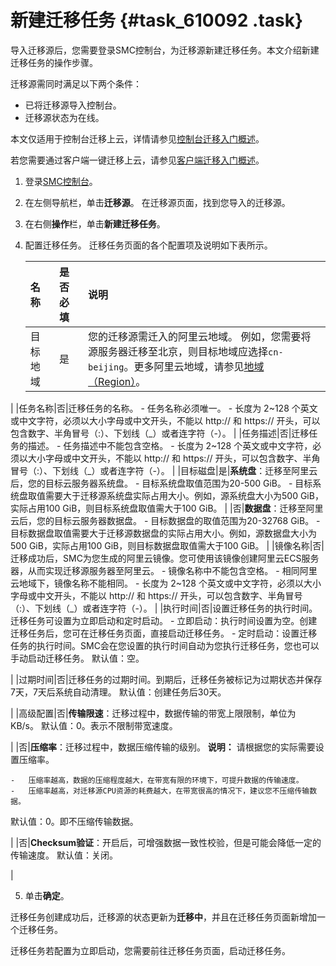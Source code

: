 # 新建迁移任务 {#task_610092 .task}

导入迁移源后，您需要登录SMC控制台，为迁移源新建迁移任务。本文介绍新建迁移任务的操作步骤。

迁移源需同时满足以下两个条件：

-   已将迁移源导入控制台。
-   迁移源状态为在线。

本文仅适用于控制台迁移上云，详情请参见[控制台迁移入门概述](../../../../cn.zh-CN/快速入门/控制台迁移/入门概述.md#)。

若您需要通过客户端一键迁移上云，请参见[客户端迁移入门概述](../../../../cn.zh-CN/快速入门/客户端迁移/入门概述.md#)。

1.  登录[SMC控制台](https://smc.console.aliyun.com/)。
2.  在左侧导航栏，单击**迁移源**。 在迁移源页面，找到您导入的迁移源。
3.  在右侧**操作**栏，单击**新建迁移任务**。
4.  配置迁移任务。 迁移任务页面的各个配置项及说明如下表所示。

    |名称|是否必填|说明|
    |:-|:---|:-|
    |目标地域|是|您的迁移源需迁入的阿里云地域。 例如，您需要将源服务器迁移至北京，则目标地域应选择`cn-beijing`。更多阿里云地域，请参见[地域（Region）](../../../../cn.zh-CN/通用参考/地域和可用区.md#section_ug5_k5k_xdb)。

 |
    |任务名称|否|迁移任务的名称。     -   任务名称必须唯一。
    -   长度为 2~128 个英文或中文字符，必须以大小字母或中文开头，不能以 http:// 和 https:// 开头，可以包含数字、半角冒号（:）、下划线（\_）或者连字符（-）。
 |
    |任务描述|否|迁移任务的描述。     -   任务描述中不能包含空格。
    -   长度为 2~128 个英文或中文字符，必须以大小字母或中文开头，不能以 http:// 和 https:// 开头，可以包含数字、半角冒号（:）、下划线（\_）或者连字符（-）。
 |
    |目标磁盘|是|**系统盘**：迁移至阿里云后，您的目标云服务器系统盘。     -   目标系统盘取值范围为20-500 GiB。
    -   目标系统盘取值需要大于迁移源系统盘实际占用大小。例如，源系统盘大小为500 GiB，实际占用100 GiB，则目标系统盘取值需大于100 GiB。
 |
    |否|**数据盘**：迁移至阿里云后，您的目标云服务器数据盘。     -   目标数据盘的取值范围为20-32768 GiB。
    -   目标数据盘取值需要大于迁移源数据盘的实际占用大小。例如，源数据盘大小为500 GiB，实际占用100 GiB，则目标数据盘取值需大于100 GiB。
 |
    |镜像名称|否|迁移成功后，SMC为您生成的阿里云镜像。您可使用该镜像创建阿里云ECS服务器，从而实现迁移源服务器至阿里云。     -   镜像名称中不能包含空格。
    -   相同阿里云地域下，镜像名称不能相同。
    -   长度为 2~128 个英文或中文字符，必须以大小字母或中文开头，不能以 http:// 和 https:// 开头，可以包含数字、半角冒号（:）、下划线（\_）或者连字符（-）。
 |
    |执行时间|否|设置迁移任务的执行时间。迁移任务可设置为立即启动和定时启动。     -   立即启动：执行时间设置为空。创建迁移任务后，您可在迁移任务页面，直接启动迁移任务。
    -   定时启动：设置迁移任务的执行时间。SMC会在您设置的执行时间自动为您执行迁移任务，您也可以手动启动迁移任务。
 默认值：空。

 |
    |过期时间|否|迁移任务的过期时间。到期后，迁移任务被标记为过期状态并保存7天，7天后系统自动清理。 默认值：创建任务后30天。

 |
    |高级配置|否|**传输限速**：迁移过程中，数据传输的带宽上限限制，单位为 KB/s。 默认值：0。表示不限制带宽速度。

 |
    |否|**压缩率**：迁移过程中，数据压缩传输的级别。 **说明：** 请根据您的实际需要设置压缩率。

    -   压缩率越高，数据的压缩程度越大，在带宽有限的环境下，可提升数据的传输速度。
    -   压缩率越高，对迁移源CPU资源的耗费越大，在带宽很高的情况下，建议您不压缩传输数据。
 默认值：0。即不压缩传输数据。

 |
    |否|**Checksum验证**：开启后，可增强数据一致性校验，但是可能会降低一定的传输速度。 默认值：关闭。

 |

5.  单击**确定**。

迁移任务创建成功后，迁移源的状态更新为**迁移中**，并且在迁移任务页面新增加一个迁移任务。

迁移任务若配置为立即启动，您需要前往迁移任务页面，启动迁移任务。

